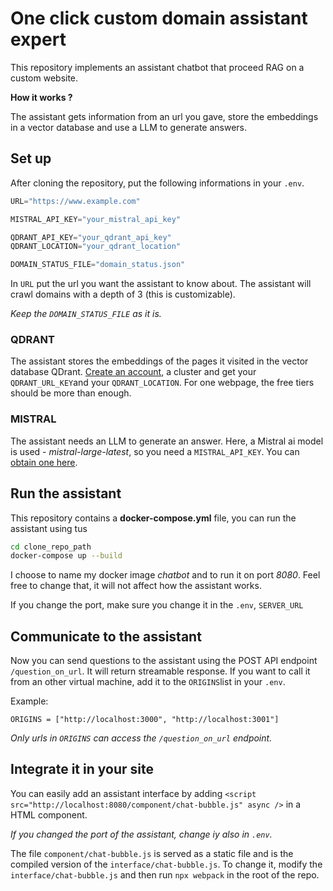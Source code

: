# One click custom domain assistant expert

This repository implements an assistant chatbot that proceed RAG on a custom website.

**How it works ?**

The assistant gets information from an url you gave, store the embeddings in a vector database and use a LLM to generate answers.

## Set up

After cloning the repository, put the following informations in your `.env`.

```python
URL="https://www.example.com"

MISTRAL_API_KEY="your_mistral_api_key"

QDRANT_API_KEY="your_qdrant_api_key"
QDRANT_LOCATION="your_qdrant_location"

DOMAIN_STATUS_FILE="domain_status.json"
```

In `URL` put the url you want the assistant to know about.
The assistant will crawl domains with a depth of 3 (this is customizable).

_Keep the `DOMAIN_STATUS_FILE` as it is._

### QDRANT

The assistant stores the embeddings of the pages it visited in the vector database QDrant. [Create an account](https://qdrant.tech), a cluster and get your `QDRANT_URL_KEY`and your `QDRANT_LOCATION`. For one webpage, the free tiers should be more than enough.

### MISTRAL

The assistant needs an LLM to generate an answer. Here, a Mistral ai model is used - _mistral-large-latest_, so you need a `MISTRAL_API_KEY`. You can [obtain one here](https://mistral.ai).

## Run the assistant

This repository contains a **docker-compose.yml** file, you can run the assistant using
tus

```bash
cd clone_repo_path
docker-compose up --build
```

I choose to name my docker image _chatbot_ and to run it on port _8080_. Feel free to change that, it will not affect how the assistant works.

If you change the port, make sure you change it in the `.env`, `SERVER_URL`

## Communicate to the assistant

Now you can send questions to the assistant using the POST API endpoint `/question_on_url`. It will return streamable response. If you want to call it from an other virtual machine, add it to the `ORIGINS`list in your `.env`.

Example:

```
ORIGINS = ["http://localhost:3000", "http://localhost:3001"]
```

_Only urls in `ORIGINS` can access the `/question_on_url` endpoint._

## Integrate it in your site

You can easily add an assistant interface by adding `<script src="http://localhost:8080/component/chat-bubble.js" async />` in a HTML component.

_If you changed the port of the assistant, change iy also in `.env`._

The file `component/chat-bubble.js` is served as a static file and is the compiled version of the `interface/chat-bubble.js`. To change it, modify the `interface/chat-bubble.js` and then run `npx webpack` in the root of the repo.
